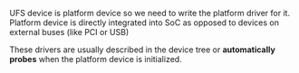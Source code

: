 UFS device is platform device so we need to write the platform driver for it.
Platform device is directly integrated into SoC as opposed to devices on external buses (like PCI or USB)

These drivers are usually described in the device tree or **automatically probes** when the platform device is initialized.
